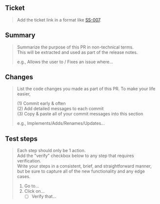 ## Ticket

> Add the ticket link in a format like [SS-007](https://superlativesoftware.io).

## Summary

> Summarize the purpose of this PR in non-technical terms.<br>
> This will be extracted and used as part of the release notes.<br>
>
> e.g., Allows the user to / Fixes an issue where...

## Changes

> List the code changes you made as part of this PR. To make your life easier,<br>
>
>   (1) Commit early & often<br>
>   (2) Add detailed messages to each commit<br>
>   (3) Copy & paste all of your commit messages into this section<br>
>
>   e.g., Implements/Adds/Renames/Updates...

<!-- ## Related Pull Request

> Add a link to a related Pull Request. Delete this section if it is not needed. -->
  
## Test steps

> Each step should only be 1 action.<br>
> Add the "verify" checkbox below to any step that requires verification.<br>
> Write your steps in a consistent, brief, and straightforward manner,<br>
> but be sure to capture all of the new functionality and any edge cases.<br>
>
> 1. Go to...
> 2. Click on...
>    - [ ] Verify that...
